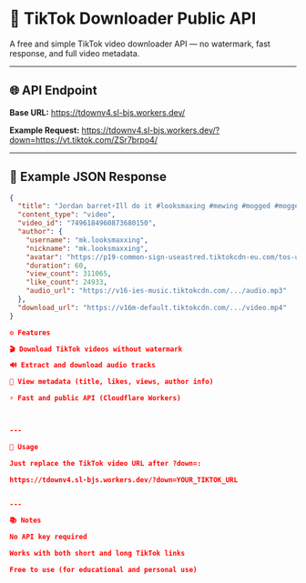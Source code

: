 # 🎵 TikTok Downloader Public API

A free and simple TikTok video downloader API — no watermark, fast response, and full video metadata.

---

## 🌐 API Endpoint

**Base URL:**
https://tdownv4.sl-bjs.workers.dev/

**Example Request:**
https://tdownv4.sl-bjs.workers.dev/?down=https://vt.tiktok.com/ZSr7brpo4/

---

## 🧾 Example JSON Response
```json
{
  "title": "Jordan barret⚡Ill do it #looksmaxing #mewing #mogged #mogger #mogging #GlowUp #nevergiveup #pslgod #jawline #model #SuperModel #fyp #fashionweek #looksmax #jordanbarrett #barrett",
  "content_type": "video",
  "video_id": "7496184960873680150",
  "author": {
    "username": "mk.looksmaxxing",
    "nickname": "mk.looksmaxxing",
    "avatar": "https://p19-common-sign-useastred.tiktokcdn-eu.com/tos-useast2a-avt-0068-euttp/104122251944b813f14ef56d3e383bb4~tplv-tiktokx-cropcenter:300:300.jpeg",
    "duration": 60,
    "view_count": 311065,
    "like_count": 24933,
    "audio_url": "https://v16-ies-music.tiktokcdn.com/.../audio.mp3"
  },
  "download_url": "https://v16m-default.tiktokcdn.com/.../video.mp4"
}

⚙️ Features

🎬 Download TikTok videos without watermark

🔊 Extract and download audio tracks

🧾 View metadata (title, likes, views, author info)

⚡ Fast and public API (Cloudflare Workers)



---

🧠 Usage

Just replace the TikTok video URL after ?down=:

https://tdownv4.sl-bjs.workers.dev/?down=YOUR_TIKTOK_URL


---

📚 Notes

No API key required

Works with both short and long TikTok links

Free to use (for educational and personal use)
